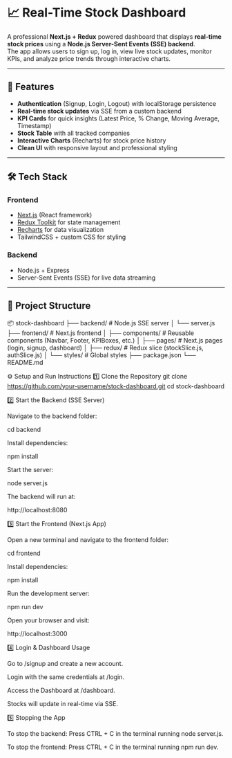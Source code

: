 # 📈 Real-Time Stock Dashboard

A professional **Next.js + Redux** powered dashboard that displays **real-time stock prices** using a **Node.js Server-Sent Events (SSE) backend**.  
The app allows users to sign up, log in, view live stock updates, monitor KPIs, and analyze price trends through interactive charts.

---

## 🚀 Features
- **Authentication** (Signup, Login, Logout) with localStorage persistence  
- **Real-time stock updates** via SSE from a custom backend  
- **KPI Cards** for quick insights (Latest Price, % Change, Moving Average, Timestamp)  
- **Stock Table** with all tracked companies  
- **Interactive Charts** (Recharts) for stock price history  
- **Clean UI** with responsive layout and professional styling  

---

## 🛠️ Tech Stack
### Frontend
- [Next.js](https://nextjs.org/) (React framework)
- [Redux Toolkit](https://redux-toolkit.js.org/) for state management
- [Recharts](https://recharts.org/en-US/) for data visualization
- TailwindCSS + custom CSS for styling

### Backend
- Node.js + Express
- Server-Sent Events (SSE) for live data streaming

---

## 📂 Project Structure
📦 stock-dashboard
├── backend/ # Node.js SSE server
│ └── server.js
├── frontend/ # Next.js frontend
│ ├── components/ # Reusable components (Navbar, Footer, KPIBoxes, etc.)
│ ├── pages/ # Next.js pages (login, signup, dashboard)
│ ├── redux/ # Redux slice (stockSlice.js, authSlice.js)
│ └── styles/ # Global styles
├── package.json
└── README.md

⚙️ Setup and Run Instructions
1️⃣ Clone the Repository
git clone https://github.com/your-username/stock-dashboard.git
cd stock-dashboard

2️⃣ Start the Backend (SSE Server)

Navigate to the backend folder:

cd backend


Install dependencies:

npm install


Start the server:

node server.js


The backend will run at:

http://localhost:8080

3️⃣ Start the Frontend (Next.js App)

Open a new terminal and navigate to the frontend folder:

cd frontend


Install dependencies:

npm install


Run the development server:

npm run dev


Open your browser and visit:

http://localhost:3000

4️⃣ Login & Dashboard Usage

Go to /signup and create a new account.

Login with the same credentials at /login.

Access the Dashboard at /dashboard.

Stocks will update in real-time via SSE.

5️⃣ Stopping the App

To stop the backend: Press CTRL + C in the terminal running node server.js.

To stop the frontend: Press CTRL + C in the terminal running npm run dev.